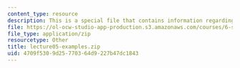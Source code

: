 ```yaml
---
content_type: resource
description: This is a special file that contains information regarding lecture 5.
file: https://ol-ocw-studio-app-production.s3.amazonaws.com/courses/6-s096-effective-programming-in-c-and-c-january-iap-2014/4709f5309d25770364d9227b47dc1843_lecture05-examples.zip
file_type: application/zip
resourcetype: Other
title: lecture05-examples.zip
uid: 4709f530-9d25-7703-64d9-227b47dc1843
---
```

